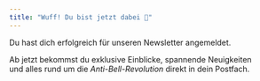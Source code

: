 ```yaml
---
title: "Wuff! Du bist jetzt dabei 🐶"
---
```


Du hast dich erfolgreich für unseren Newsletter angemeldet.  


Ab jetzt bekommst du exklusive Einblicke, spannende Neuigkeiten  
und alles rund um die *Anti-Bell-Revolution* direkt in dein Postfach.       